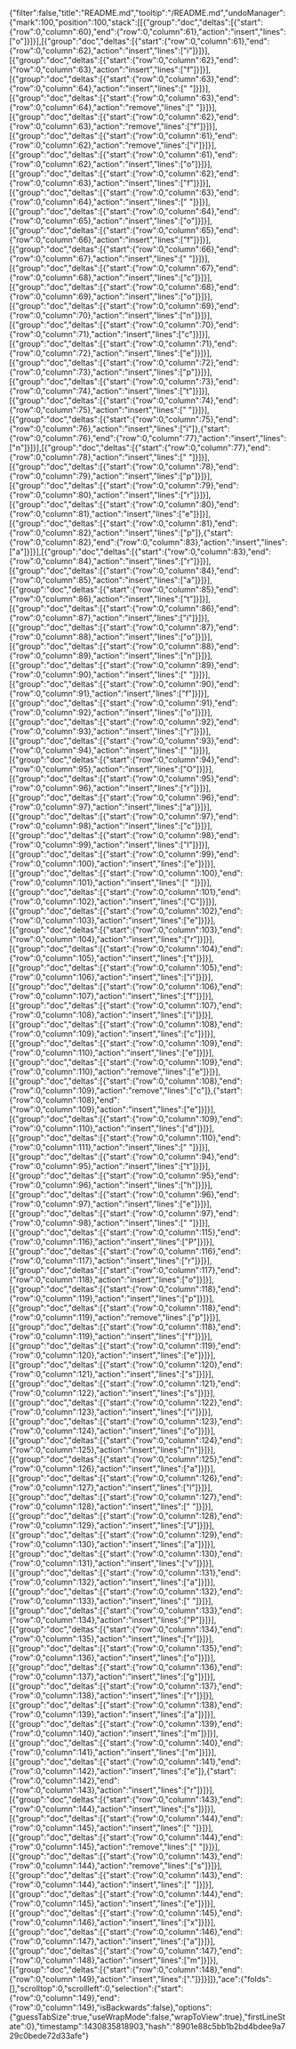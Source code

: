 {"filter":false,"title":"README.md","tooltip":"/README.md","undoManager":{"mark":100,"position":100,"stack":[[{"group":"doc","deltas":[{"start":{"row":0,"column":60},"end":{"row":0,"column":61},"action":"insert","lines":["o"]}]}],[{"group":"doc","deltas":[{"start":{"row":0,"column":61},"end":{"row":0,"column":62},"action":"insert","lines":["i"]}]}],[{"group":"doc","deltas":[{"start":{"row":0,"column":62},"end":{"row":0,"column":63},"action":"insert","lines":["f"]}]}],[{"group":"doc","deltas":[{"start":{"row":0,"column":63},"end":{"row":0,"column":64},"action":"insert","lines":[" "]}]}],[{"group":"doc","deltas":[{"start":{"row":0,"column":63},"end":{"row":0,"column":64},"action":"remove","lines":[" "]}]}],[{"group":"doc","deltas":[{"start":{"row":0,"column":62},"end":{"row":0,"column":63},"action":"remove","lines":["f"]}]}],[{"group":"doc","deltas":[{"start":{"row":0,"column":61},"end":{"row":0,"column":62},"action":"remove","lines":["i"]}]}],[{"group":"doc","deltas":[{"start":{"row":0,"column":61},"end":{"row":0,"column":62},"action":"insert","lines":["o"]}]}],[{"group":"doc","deltas":[{"start":{"row":0,"column":62},"end":{"row":0,"column":63},"action":"insert","lines":["f"]}]}],[{"group":"doc","deltas":[{"start":{"row":0,"column":63},"end":{"row":0,"column":64},"action":"insert","lines":[" "]}]}],[{"group":"doc","deltas":[{"start":{"row":0,"column":64},"end":{"row":0,"column":65},"action":"insert","lines":["o"]}]}],[{"group":"doc","deltas":[{"start":{"row":0,"column":65},"end":{"row":0,"column":66},"action":"insert","lines":["f"]}]}],[{"group":"doc","deltas":[{"start":{"row":0,"column":66},"end":{"row":0,"column":67},"action":"insert","lines":[" "]}]}],[{"group":"doc","deltas":[{"start":{"row":0,"column":67},"end":{"row":0,"column":68},"action":"insert","lines":["c"]}]}],[{"group":"doc","deltas":[{"start":{"row":0,"column":68},"end":{"row":0,"column":69},"action":"insert","lines":["o"]}]}],[{"group":"doc","deltas":[{"start":{"row":0,"column":69},"end":{"row":0,"column":70},"action":"insert","lines":["n"]}]}],[{"group":"doc","deltas":[{"start":{"row":0,"column":70},"end":{"row":0,"column":71},"action":"insert","lines":["c"]}]}],[{"group":"doc","deltas":[{"start":{"row":0,"column":71},"end":{"row":0,"column":72},"action":"insert","lines":["e"]}]}],[{"group":"doc","deltas":[{"start":{"row":0,"column":72},"end":{"row":0,"column":73},"action":"insert","lines":["p"]}]}],[{"group":"doc","deltas":[{"start":{"row":0,"column":73},"end":{"row":0,"column":74},"action":"insert","lines":["t"]}]}],[{"group":"doc","deltas":[{"start":{"row":0,"column":74},"end":{"row":0,"column":75},"action":"insert","lines":[" "]}]}],[{"group":"doc","deltas":[{"start":{"row":0,"column":75},"end":{"row":0,"column":76},"action":"insert","lines":["i"]},{"start":{"row":0,"column":76},"end":{"row":0,"column":77},"action":"insert","lines":["n"]}]}],[{"group":"doc","deltas":[{"start":{"row":0,"column":77},"end":{"row":0,"column":78},"action":"insert","lines":[" "]}]}],[{"group":"doc","deltas":[{"start":{"row":0,"column":78},"end":{"row":0,"column":79},"action":"insert","lines":["p"]}]}],[{"group":"doc","deltas":[{"start":{"row":0,"column":79},"end":{"row":0,"column":80},"action":"insert","lines":["r"]}]}],[{"group":"doc","deltas":[{"start":{"row":0,"column":80},"end":{"row":0,"column":81},"action":"insert","lines":["e"]}]}],[{"group":"doc","deltas":[{"start":{"row":0,"column":81},"end":{"row":0,"column":82},"action":"insert","lines":["p"]},{"start":{"row":0,"column":82},"end":{"row":0,"column":83},"action":"insert","lines":["a"]}]}],[{"group":"doc","deltas":[{"start":{"row":0,"column":83},"end":{"row":0,"column":84},"action":"insert","lines":["r"]}]}],[{"group":"doc","deltas":[{"start":{"row":0,"column":84},"end":{"row":0,"column":85},"action":"insert","lines":["a"]}]}],[{"group":"doc","deltas":[{"start":{"row":0,"column":85},"end":{"row":0,"column":86},"action":"insert","lines":["t"]}]}],[{"group":"doc","deltas":[{"start":{"row":0,"column":86},"end":{"row":0,"column":87},"action":"insert","lines":["i"]}]}],[{"group":"doc","deltas":[{"start":{"row":0,"column":87},"end":{"row":0,"column":88},"action":"insert","lines":["o"]}]}],[{"group":"doc","deltas":[{"start":{"row":0,"column":88},"end":{"row":0,"column":89},"action":"insert","lines":["n"]}]}],[{"group":"doc","deltas":[{"start":{"row":0,"column":89},"end":{"row":0,"column":90},"action":"insert","lines":[" "]}]}],[{"group":"doc","deltas":[{"start":{"row":0,"column":90},"end":{"row":0,"column":91},"action":"insert","lines":["f"]}]}],[{"group":"doc","deltas":[{"start":{"row":0,"column":91},"end":{"row":0,"column":92},"action":"insert","lines":["o"]}]}],[{"group":"doc","deltas":[{"start":{"row":0,"column":92},"end":{"row":0,"column":93},"action":"insert","lines":["r"]}]}],[{"group":"doc","deltas":[{"start":{"row":0,"column":93},"end":{"row":0,"column":94},"action":"insert","lines":[" "]}]}],[{"group":"doc","deltas":[{"start":{"row":0,"column":94},"end":{"row":0,"column":95},"action":"insert","lines":["O"]}]}],[{"group":"doc","deltas":[{"start":{"row":0,"column":95},"end":{"row":0,"column":96},"action":"insert","lines":["r"]}]}],[{"group":"doc","deltas":[{"start":{"row":0,"column":96},"end":{"row":0,"column":97},"action":"insert","lines":["a"]}]}],[{"group":"doc","deltas":[{"start":{"row":0,"column":97},"end":{"row":0,"column":98},"action":"insert","lines":["c"]}]}],[{"group":"doc","deltas":[{"start":{"row":0,"column":98},"end":{"row":0,"column":99},"action":"insert","lines":["l"]}]}],[{"group":"doc","deltas":[{"start":{"row":0,"column":99},"end":{"row":0,"column":100},"action":"insert","lines":["e"]}]}],[{"group":"doc","deltas":[{"start":{"row":0,"column":100},"end":{"row":0,"column":101},"action":"insert","lines":[" "]}]}],[{"group":"doc","deltas":[{"start":{"row":0,"column":101},"end":{"row":0,"column":102},"action":"insert","lines":["C"]}]}],[{"group":"doc","deltas":[{"start":{"row":0,"column":102},"end":{"row":0,"column":103},"action":"insert","lines":["e"]}]}],[{"group":"doc","deltas":[{"start":{"row":0,"column":103},"end":{"row":0,"column":104},"action":"insert","lines":["r"]}]}],[{"group":"doc","deltas":[{"start":{"row":0,"column":104},"end":{"row":0,"column":105},"action":"insert","lines":["t"]}]}],[{"group":"doc","deltas":[{"start":{"row":0,"column":105},"end":{"row":0,"column":106},"action":"insert","lines":["i"]}]}],[{"group":"doc","deltas":[{"start":{"row":0,"column":106},"end":{"row":0,"column":107},"action":"insert","lines":["f"]}]}],[{"group":"doc","deltas":[{"start":{"row":0,"column":107},"end":{"row":0,"column":108},"action":"insert","lines":["i"]}]}],[{"group":"doc","deltas":[{"start":{"row":0,"column":108},"end":{"row":0,"column":109},"action":"insert","lines":["c"]}]}],[{"group":"doc","deltas":[{"start":{"row":0,"column":109},"end":{"row":0,"column":110},"action":"insert","lines":["e"]}]}],[{"group":"doc","deltas":[{"start":{"row":0,"column":109},"end":{"row":0,"column":110},"action":"remove","lines":["e"]}]}],[{"group":"doc","deltas":[{"start":{"row":0,"column":108},"end":{"row":0,"column":109},"action":"remove","lines":["c"]},{"start":{"row":0,"column":108},"end":{"row":0,"column":109},"action":"insert","lines":["e"]}]}],[{"group":"doc","deltas":[{"start":{"row":0,"column":109},"end":{"row":0,"column":110},"action":"insert","lines":["d"]}]}],[{"group":"doc","deltas":[{"start":{"row":0,"column":110},"end":{"row":0,"column":111},"action":"insert","lines":[" "]}]}],[{"group":"doc","deltas":[{"start":{"row":0,"column":94},"end":{"row":0,"column":95},"action":"insert","lines":["t"]}]}],[{"group":"doc","deltas":[{"start":{"row":0,"column":95},"end":{"row":0,"column":96},"action":"insert","lines":["h"]}]}],[{"group":"doc","deltas":[{"start":{"row":0,"column":96},"end":{"row":0,"column":97},"action":"insert","lines":["e"]}]}],[{"group":"doc","deltas":[{"start":{"row":0,"column":97},"end":{"row":0,"column":98},"action":"insert","lines":[" "]}]}],[{"group":"doc","deltas":[{"start":{"row":0,"column":115},"end":{"row":0,"column":116},"action":"insert","lines":["P"]}]}],[{"group":"doc","deltas":[{"start":{"row":0,"column":116},"end":{"row":0,"column":117},"action":"insert","lines":["r"]}]}],[{"group":"doc","deltas":[{"start":{"row":0,"column":117},"end":{"row":0,"column":118},"action":"insert","lines":["o"]}]}],[{"group":"doc","deltas":[{"start":{"row":0,"column":118},"end":{"row":0,"column":119},"action":"insert","lines":["p"]}]}],[{"group":"doc","deltas":[{"start":{"row":0,"column":118},"end":{"row":0,"column":119},"action":"remove","lines":["p"]}]}],[{"group":"doc","deltas":[{"start":{"row":0,"column":118},"end":{"row":0,"column":119},"action":"insert","lines":["f"]}]}],[{"group":"doc","deltas":[{"start":{"row":0,"column":119},"end":{"row":0,"column":120},"action":"insert","lines":["e"]}]}],[{"group":"doc","deltas":[{"start":{"row":0,"column":120},"end":{"row":0,"column":121},"action":"insert","lines":["s"]}]}],[{"group":"doc","deltas":[{"start":{"row":0,"column":121},"end":{"row":0,"column":122},"action":"insert","lines":["s"]}]}],[{"group":"doc","deltas":[{"start":{"row":0,"column":122},"end":{"row":0,"column":123},"action":"insert","lines":["i"]}]}],[{"group":"doc","deltas":[{"start":{"row":0,"column":123},"end":{"row":0,"column":124},"action":"insert","lines":["o"]}]}],[{"group":"doc","deltas":[{"start":{"row":0,"column":124},"end":{"row":0,"column":125},"action":"insert","lines":["n"]}]}],[{"group":"doc","deltas":[{"start":{"row":0,"column":125},"end":{"row":0,"column":126},"action":"insert","lines":["a"]}]}],[{"group":"doc","deltas":[{"start":{"row":0,"column":126},"end":{"row":0,"column":127},"action":"insert","lines":["l"]}]}],[{"group":"doc","deltas":[{"start":{"row":0,"column":127},"end":{"row":0,"column":128},"action":"insert","lines":[" "]}]}],[{"group":"doc","deltas":[{"start":{"row":0,"column":128},"end":{"row":0,"column":129},"action":"insert","lines":["J"]}]}],[{"group":"doc","deltas":[{"start":{"row":0,"column":129},"end":{"row":0,"column":130},"action":"insert","lines":["a"]}]}],[{"group":"doc","deltas":[{"start":{"row":0,"column":130},"end":{"row":0,"column":131},"action":"insert","lines":["v"]}]}],[{"group":"doc","deltas":[{"start":{"row":0,"column":131},"end":{"row":0,"column":132},"action":"insert","lines":["a"]}]}],[{"group":"doc","deltas":[{"start":{"row":0,"column":132},"end":{"row":0,"column":133},"action":"insert","lines":[" "]}]}],[{"group":"doc","deltas":[{"start":{"row":0,"column":133},"end":{"row":0,"column":134},"action":"insert","lines":["P"]}]}],[{"group":"doc","deltas":[{"start":{"row":0,"column":134},"end":{"row":0,"column":135},"action":"insert","lines":["r"]}]}],[{"group":"doc","deltas":[{"start":{"row":0,"column":135},"end":{"row":0,"column":136},"action":"insert","lines":["o"]}]}],[{"group":"doc","deltas":[{"start":{"row":0,"column":136},"end":{"row":0,"column":137},"action":"insert","lines":["g"]}]}],[{"group":"doc","deltas":[{"start":{"row":0,"column":137},"end":{"row":0,"column":138},"action":"insert","lines":["r"]}]}],[{"group":"doc","deltas":[{"start":{"row":0,"column":138},"end":{"row":0,"column":139},"action":"insert","lines":["a"]}]}],[{"group":"doc","deltas":[{"start":{"row":0,"column":139},"end":{"row":0,"column":140},"action":"insert","lines":["m"]}]}],[{"group":"doc","deltas":[{"start":{"row":0,"column":140},"end":{"row":0,"column":141},"action":"insert","lines":["m"]}]}],[{"group":"doc","deltas":[{"start":{"row":0,"column":141},"end":{"row":0,"column":142},"action":"insert","lines":["e"]},{"start":{"row":0,"column":142},"end":{"row":0,"column":143},"action":"insert","lines":["r"]}]}],[{"group":"doc","deltas":[{"start":{"row":0,"column":143},"end":{"row":0,"column":144},"action":"insert","lines":["s"]}]}],[{"group":"doc","deltas":[{"start":{"row":0,"column":144},"end":{"row":0,"column":145},"action":"insert","lines":[" "]}]}],[{"group":"doc","deltas":[{"start":{"row":0,"column":144},"end":{"row":0,"column":145},"action":"remove","lines":[" "]}]}],[{"group":"doc","deltas":[{"start":{"row":0,"column":143},"end":{"row":0,"column":144},"action":"remove","lines":["s"]}]}],[{"group":"doc","deltas":[{"start":{"row":0,"column":143},"end":{"row":0,"column":144},"action":"insert","lines":[" "]}]}],[{"group":"doc","deltas":[{"start":{"row":0,"column":144},"end":{"row":0,"column":145},"action":"insert","lines":["e"]}]}],[{"group":"doc","deltas":[{"start":{"row":0,"column":145},"end":{"row":0,"column":146},"action":"insert","lines":["x"]}]}],[{"group":"doc","deltas":[{"start":{"row":0,"column":146},"end":{"row":0,"column":147},"action":"insert","lines":["a"]}]}],[{"group":"doc","deltas":[{"start":{"row":0,"column":147},"end":{"row":0,"column":148},"action":"insert","lines":["m"]}]}],[{"group":"doc","deltas":[{"start":{"row":0,"column":148},"end":{"row":0,"column":149},"action":"insert","lines":["."]}]}]]},"ace":{"folds":[],"scrolltop":0,"scrollleft":0,"selection":{"start":{"row":0,"column":149},"end":{"row":0,"column":149},"isBackwards":false},"options":{"guessTabSize":true,"useWrapMode":false,"wrapToView":true},"firstLineState":0},"timestamp":1430835818903,"hash":"8901e88c5bb1b2bd4bdee9a729c0bede72d33afe"}